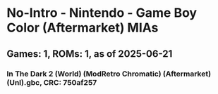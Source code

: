 # No-Intro - Nintendo - Game Boy Color (Aftermarket) MIAs
## Games: 1, ROMs: 1, as of 2025-06-21

### In The Dark 2 (World) (ModRetro Chromatic) (Aftermarket) (Unl).gbc, CRC: 750af257
